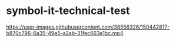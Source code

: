 # symbol-it-technical-test



https://user-images.githubusercontent.com/38556326/150442817-b870c796-6a35-49e5-a2ab-31fec663e1bc.mp4

